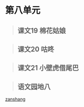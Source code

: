 # 第八单元

> ## 课文19 棉花姑娘

<Ebook grade="xxyw1b" :pages="102" :paged="105" ></Ebook>

> ## 课文20 咕咚

<Ebook grade="xxyw1b" :pages="106" :paged="108" ></Ebook>

> ## 课文21 小壁虎借尾巴

<Ebook grade="xxyw1b" :pages="109" :paged="112" ></Ebook>

> ## 语文园地八

<Ebook grade="xxyw1b" :pages="113" :paged="116" ></Ebook>

[zanshang](../res/zanshang.md ':include')